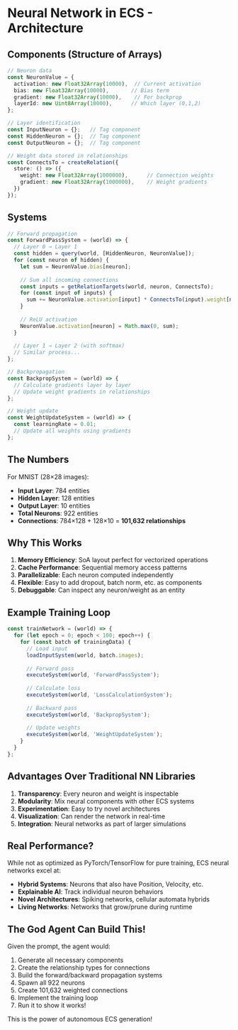 # Neural Network in ECS - Architecture

## Components (Structure of Arrays)

```typescript
// Neuron data
const NeuronValue = {
  activation: new Float32Array(10000),  // Current activation
  bias: new Float32Array(10000),       // Bias term
  gradient: new Float32Array(10000),    // For backprop
  layerId: new Uint8Array(10000),      // Which layer (0,1,2)
};

// Layer identification
const InputNeuron = {};   // Tag component
const HiddenNeuron = {};  // Tag component  
const OutputNeuron = {};  // Tag component

// Weight data stored in relationships
const ConnectsTo = createRelation({
  store: () => ({
    weight: new Float32Array(1000000),      // Connection weights
    gradient: new Float32Array(1000000),    // Weight gradients
  })
});
```

## Systems

```typescript
// Forward propagation
const ForwardPassSystem = (world) => {
  // Layer 0 → Layer 1
  const hidden = query(world, [HiddenNeuron, NeuronValue]);
  for (const neuron of hidden) {
    let sum = NeuronValue.bias[neuron];
    
    // Sum all incoming connections
    const inputs = getRelationTargets(world, neuron, ConnectsTo);
    for (const input of inputs) {
      sum += NeuronValue.activation[input] * ConnectsTo(input).weight[neuron];
    }
    
    // ReLU activation
    NeuronValue.activation[neuron] = Math.max(0, sum);
  }
  
  // Layer 1 → Layer 2 (with softmax)
  // Similar process...
};

// Backpropagation
const BackpropSystem = (world) => {
  // Calculate gradients layer by layer
  // Update weight gradients in relationships
};

// Weight update
const WeightUpdateSystem = (world) => {
  const learningRate = 0.01;
  // Update all weights using gradients
};
```

## The Numbers

For MNIST (28×28 images):
- **Input Layer**: 784 entities
- **Hidden Layer**: 128 entities  
- **Output Layer**: 10 entities
- **Total Neurons**: 922 entities
- **Connections**: 784×128 + 128×10 = **101,632 relationships**

## Why This Works

1. **Memory Efficiency**: SoA layout perfect for vectorized operations
2. **Cache Performance**: Sequential memory access patterns
3. **Parallelizable**: Each neuron computed independently
4. **Flexible**: Easy to add dropout, batch norm, etc. as components
5. **Debuggable**: Can inspect any neuron/weight as an entity

## Example Training Loop

```typescript
const trainNetwork = (world) => {
  for (let epoch = 0; epoch < 100; epoch++) {
    for (const batch of trainingData) {
      // Load input
      loadInputSystem(world, batch.images);
      
      // Forward pass
      executeSystem(world, 'ForwardPassSystem');
      
      // Calculate loss
      executeSystem(world, 'LossCalculationSystem');
      
      // Backward pass
      executeSystem(world, 'BackpropSystem');
      
      // Update weights
      executeSystem(world, 'WeightUpdateSystem');
    }
  }
};
```

## Advantages Over Traditional NN Libraries

1. **Transparency**: Every neuron and weight is inspectable
2. **Modularity**: Mix neural components with other ECS systems
3. **Experimentation**: Easy to try novel architectures
4. **Visualization**: Can render the network in real-time
5. **Integration**: Neural networks as part of larger simulations

## Real Performance?

While not as optimized as PyTorch/TensorFlow for pure training, ECS neural networks excel at:
- **Hybrid Systems**: Neurons that also have Position, Velocity, etc.
- **Explainable AI**: Track individual neuron behaviors
- **Novel Architectures**: Spiking networks, cellular automata hybrids
- **Living Networks**: Networks that grow/prune during runtime

## The God Agent Can Build This!

Given the prompt, the agent would:
1. Generate all necessary components
2. Create the relationship types for connections
3. Build the forward/backward propagation systems
4. Spawn all 922 neurons
5. Create 101,632 weighted connections
6. Implement the training loop
7. Run it to show it works!

This is the power of autonomous ECS generation!